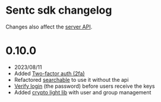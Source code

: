 # Sentc sdk changelog

Changes also affect the [server API](https://github.com/sentclose/sentc-api).

# 0.10.0

- 2023/08/11
- Added [Two-factor auth (2fa)](https://sentc.com/guide/e2ee/user.html#multi-factor-authentication)
- Refactored [searchable](https://sentc.com/guide/e2ee/searchable.html) to use it without the api
- [Verify login](https://sentc.com/protocol/#verify-login) (the password) before users receive the keys
- Added [crypto light lib](https://sentc.com/guide/light/) with user and group management